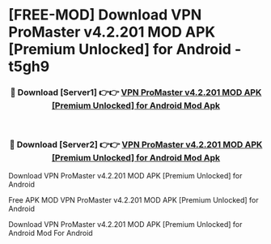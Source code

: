 # [FREE-MOD] Download VPN ProMaster v4.2.201 MOD APK [Premium Unlocked] for Android - t5gh9


<div align="center">
<h3>🔴 Download [Server1] 👉👉 <a href="https://apk-comot.site?title=VPN_ProMaster_v4.2.201_MOD_APK_[Premium_Unlocked]_for_Android">VPN ProMaster v4.2.201 MOD APK [Premium Unlocked] for Android Mod Apk</a></h3><br>

<h3>🔴 Download [Server2] 👉👉 <a href="https://apk-comot.site?title=VPN_ProMaster_v4.2.201_MOD_APK_[Premium_Unlocked]_for_Android">VPN ProMaster v4.2.201 MOD APK [Premium Unlocked] for Android Mod Apk</a></h3>
</div>



Download VPN ProMaster v4.2.201 MOD APK [Premium Unlocked] for Android 

Free APK MOD VPN ProMaster v4.2.201 MOD APK [Premium Unlocked] for Android 

Download VPN ProMaster v4.2.201 MOD APK [Premium Unlocked] for Android Mod For Android
